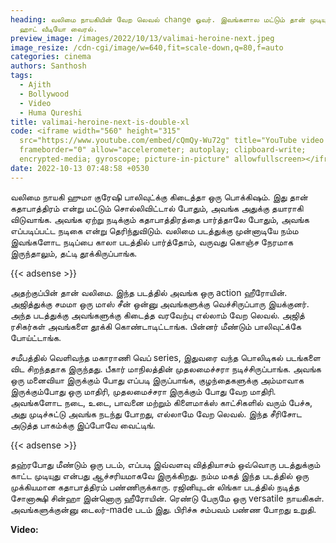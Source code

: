 ```yaml
---
heading: வலிமை நாயகியின் வேற லெவல் change ஓவர். இவங்களால மட்டும் தான் முடியும்.
  ஹாட் வீடியோ வைரல்.
preview_image: /images/2022/10/13/valimai-heroine-next.jpeg
image_resize: /cdn-cgi/image/w=640,fit=scale-down,q=80,f=auto
categories: cinema
authors: Santhosh
tags:
  - Ajith
  - Bollywood
  - Video
  - Huma Qureshi
title: valimai-heroine-next-is-double-xl
code: <iframe width="560" height="315"
  src="https://www.youtube.com/embed/cQmQy-Wu72g" title="YouTube video player"
  frameborder="0" allow="accelerometer; autoplay; clipboard-write;
  encrypted-media; gyroscope; picture-in-picture" allowfullscreen></iframe>
date: 2022-10-13 07:48:58 +0530
---
```

வலிமை நாயகி ஹுமா குரேஷி பாலிவுட்க்கு கிடைத்தா ஒரு பொக்கிஷம். இது தான் கதாபாத்திரம் என்று மட்டும் சொல்லிவிட்டால் போதும், அவங்க அதுக்கு தயாராகி விடுவாங்க. அவங்க ஏற்று நடிக்கும் கதாபாத்திரத்தை பார்த்தாலே போதும், அவங்க எப்படிப்பட்ட நடிகை என்று தெரிந்துவிடும். வலிமை படத்துக்கு முன்னாடியே நம்ம இவங்களோட நடிப்பை காலா படத்தில் பார்த்தோம், வருவது கொஞ்ச நேரமாக இருந்தாலும், தட்டி தூக்கிருப்பாங்க.

{{< adsense >}}

அதற்குப்பின் தான் வலிமை. இந்த படத்தில் அவங்க ஒரு action ஹீரோயின். அஜித்துக்கு சமமா ஒரு மாஸ் சீன் ஒன்னு அவங்களுக்கு வெச்சிருப்பாரு இயக்குனர். அந்த படத்துக்கு அவங்களுக்கு கிடைத்த வரவேற்பு எல்லாம் வேற லெவல். அஜித் ரசிகர்கள் அவங்களை தூக்கி கொண்டாடிட்டாங்க. பின்னர் மீண்டும் பாலிவுட்க்கே போய்ட்டாங்க.

சமீபத்தில் வெளிவந்த மகாராணி வெப் series, இதுவரை வந்த பொலிடிகல் படங்களை விட சிறந்ததாக இருந்தது. பீகார் மாநிலத்தின் முதலமைச்சரா நடிச்சிருப்பாங்க. அவங்க ஒரு மனைவியா இருக்கும் போது எப்படி இருப்பாங்க, குழந்தைகளுக்கு அம்மாவாக இருக்கும்போது ஒரு மாதிரி, முதலமைச்சரா இருக்கும் போது வேற மாதிரி. அவங்களோட நடை, உடை, பாவனை மற்றும் கிளைமாக்ஸ் காட்சிகளில் வரும் பேச்சு, அது முடிச்சுட்டு அவங்க நடந்து போறது, எல்லாமே வேற லெவல். இந்த சீரிசோட அடுத்த பாகம்க்கு இப்போவே வைட்டிங். 

{{< adsense >}}

தஹ்ரபோது மீண்டும் ஒரு படம், எப்படி இவ்வளவு வித்தியாசம் ஒவ்வொரு படத்துக்கும் காட்ட முடியுது என்பது ஆச்சரியமாகவே இருக்கிறது. நம்ம மகத் இந்த படத்தில் ஒரு முக்கியமான கதாபாத்திரம் பண்ணிருக்காரு. ரஜினியுடன் லிங்கா படத்தில் நடித்த சோனாக்ஷி சின்ஹா இன்னொரு ஹீரோயின். ரெண்டு பேருமே ஒரு versatile நாயகிகள். அவங்களுக்குன்னு டைலர்-made படம் இது. பிரிச்சு சம்பவம் பண்ண போறது உறுதி. 

**V﻿ideo:**